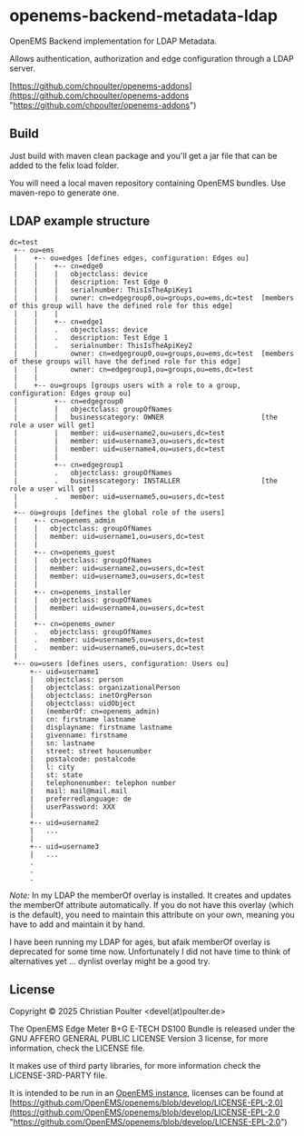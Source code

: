 # openems-backend-metadata-ldap
OpenEMS Backend implementation for LDAP Metadata.

Allows authentication, authorization and edge configuration through a LDAP server.

[https://github.com/chpoulter/openems-addons](https://github.com/chpoulter/openems-addons "https://github.com/chpoulter/openems-addons")

## Build

Just build with maven clean package and you'll get a jar file that can be added to the felix load folder.

You will need a local maven repository containing OpenEMS bundles. Use maven-repo to generate one.

## LDAP example structure

```
dc=test
 +-- ou=ems
 |    +-- ou=edges [defines edges, configuration: Edges ou]
 |    |    +-- cn=edge0
 |    |    |   objectclass: device
 |    |    |   description: Test Edge 0
 |    |    |   serialnumber: ThisIsTheApiKey1
 |    |    |   owner: cn=edgegroup0,ou=groups,ou=ems,dc=test  [members of this group will have the defined role for this edge]
 |    |    |
 |    |    +-- cn=edge1
 |    |    .   objectclass: device
 |    |    .   description: Test Edge 1
 |    |    .   serialnumber: ThisIsTheApiKey2
 |    |        owner: cn=edgegroup0,ou=groups,ou=ems,dc=test  [members of these groups will have the defined role for this edge]
 |    |        owner: cn=edgegroup1,ou=groups,ou=ems,dc=test
 |    |
 |    +-- ou=groups [groups users with a role to a group, configuration: Edges group ou]
 |         +-- cn=edgegroup0
 |         |   objectclass: groupOfNames
 |         |   businesscategory: OWNER                        [the role a user will get]
 |         |   member: uid=username2,ou=users,dc=test
 |         |   member: uid=username3,ou=users,dc=test
 |         |   member: uid=username4,ou=users,dc=test
 |         |
 |         +-- cn=edgegroup1
 |         .   objectclass: groupOfNames
 |         .   businesscategory: INSTALLER                    [the role a user will get]
 |         .   member: uid=username5,ou=users,dc=test
 |
 +-- ou=groups [defines the global role of the users]
 |    +-- cn=openems_admin
 |    |   objectclass: groupOfNames
 |    |   member: uid=username1,ou=users,dc=test
 |    |
 |    +-- cn=openems_guest
 |    |   objectclass: groupOfNames
 |    |   member: uid=username2,ou=users,dc=test
 |    |   member: uid=username3,ou=users,dc=test
 |    |
 |    +-- cn=openems_installer
 |    |   objectclass: groupOfNames
 |    |   member: uid=username4,ou=users,dc=test
 |    |
 |    +-- cn=openems_owner
 |    .   objectclass: groupOfNames
 |    .   member: uid=username5,ou=users,dc=test
 |    .   member: uid=username6,ou=users,dc=test
 |
 +-- ou=users [defines users, configuration: Users ou]
     +-- uid=username1
     |   objectclass: person
     |   objectclass: organizationalPerson
     |   objectclass: inetOrgPerson
     |   objectclass: uidObject
     |   (memberOf: cn=openems_admin)
     |   cn: firstname lastname
     |   displayname: firstname lastname
     |   givenname: firstname
     |   sn: lastname
     |   street: street housenumber
     |   postalcode: postalcode
     |   l: city
     |   st: state
     |   telephonenumber: telephon number
     |   mail: mail@mail.mail
     |   preferredlanguage: de
     |   userPassword: XXX
     |
     +-- uid=username2
     |   ...
     |
     +-- uid=username3
     |   ...
     .
     .
     .

```

*Note:* In my LDAP the memberOf overlay is installed. It creates and updates the memberOf attribute automatically. If you do not have this overlay (which is the default), you need to maintain this attribute on your own, meaning you have to add and maintain it by hand.

I have been running my LDAP for ages, but afaik memberOf overlay is deprecated for some time now. Unfortunately I did not have time to think of alternatives yet ... dynlist overlay might be a good try.

## License

Copyright © 2025 Christian Poulter <devel(at)poulter.de>

The OpenEMS Edge Meter B+G E-TECH DS100 Bundle is released under the GNU AFFERO GENERAL PUBLIC LICENSE Version 3 license, for more information, check the LICENSE file.

It makes use of third party libraries, for more information check the LICENSE-3RD-PARTY file.

It is intended to be run in an [OpenEMS instance](https://github.com/OpenEMS/openems "OpenEMS instance"), licenses can be found at [https://github.com/OpenEMS/openems/blob/develop/LICENSE-EPL-2.0](https://github.com/OpenEMS/openems/blob/develop/LICENSE-EPL-2.0 "https://github.com/OpenEMS/openems/blob/develop/LICENSE-EPL-2.0")
